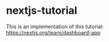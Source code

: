 # nextjs-tutorial

This is an implementation of this tutorial: https://nextjs.org/learn/dashboard-app
